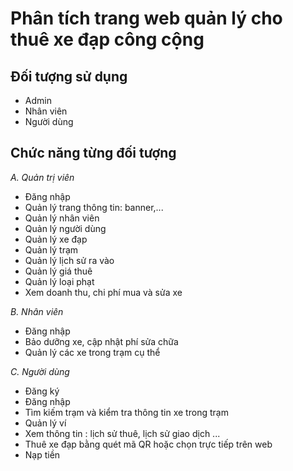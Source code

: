 # Phân tích trang web quản lý cho thuê xe đạp công cộng

## Đối tượng sử dụng
- Admin
- Nhân viên
- Người dùng
## Chức năng từng đối tượng
*A. Quản trị viên*
- Đăng nhập
- Quản lý trang thông tin: banner,...
- Quản lý nhân viên
- Quản lý người dùng
- Quản lý xe đạp
- Quản lý trạm
- Quản lý lịch sử ra vào 
- Quản lý giá thuê
- Quản lý loại phạt 
- Xem doanh thu, chi phí mua và sửa xe

*B. Nhân viên*
- Đăng nhập
- Bảo dưỡng xe, cập nhật phí sửa chữa
- Quản lý các xe trong trạm cụ thể

*C. Người dùng*
- Đăng ký
- Đăng nhập
- Tìm kiếm trạm và kiểm tra thông tin xe trong trạm 
- Quản lý ví 
- Xem thông tin : lịch sử thuê, lịch sử giao dịch ...
- Thuê xe đạp bằng quét mã QR hoặc chọn trực tiếp trên web
- Nạp tiền
